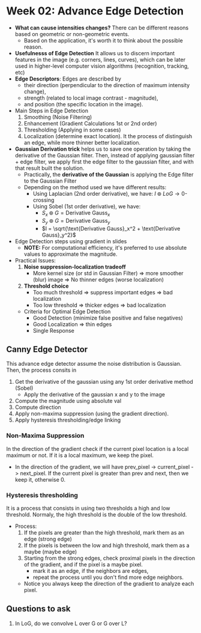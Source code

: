 # Week 02: Advance Edge Detection

- **What can cause intensities changes?** There can be different reasons based on geometric or non-geometric events.
    - Based on the application, it's worth it to think about the possible reason.
- **Usefulnesss of Edge Detection** It allows us to discern important features in the image (e.g. corners, lines, curves), which can be later used in higher-level computer vision algorithms (recognition, tracking, etc)
- **Edge Descriptors**: Edges are described by 
    - their direction (perpendicular to the direction of maximum intensity change), 
    - strength (related to local image contrast - magnitude), 
    - and position (the specific location in the image).
- Main Steps in Edge Detection
    1. Smoothing (Noise Filtering)
    2. Enhancement (Gradient Calculations 1st or 2nd order)
    3. Thresholding (Applying in some cases)
    4. Localization (determine exact location). It the process of distinguish an edge, while more thinner better localization.
- **Gaussian Derivation trick** helps us to save one operation by taking the derivative of the Gaussian filter. Then, instead of applying gaussian filter + edge filter, we apply first the edge filter to the gaussian filter, and with that result built the solution.
    - Practically, the **derivative of the Gaussian** is applying the Edge filter to the Gaussian Filter
    - Depending on the method used we have different results:
        - Using Laplacian (2nd order derivative), we have: $I \circledast LoG \rightarrow \text{0-crossing}$
        - Using Sobel (1st order derivative), we have:
            - $S_x \circledast G = \text{Derivative Gauss}_x$
            - $S_y \circledast G = \text{Derivative Gauss}_y$
            - $I = \sqrt{\text{Derivative Gauss}_x^2 + \text{Derivative Gauss}_y^2}$
- Edge Detection steps using gradient in slides
    - **NOTE:** For computational efficiency, it's preferred to use absolute values to approximate the magnitude.
- Practical Issues:
    1. **Noise suppression-localization tradeoff**
        - More kernel size (or std in Gaussian Filter) => more smoother (blur) image => No thinner edges (worse localization)
    2. **Threshold choice**
        - Too much threshold => suppress important edges => bad localization
        - Too low threshold => thicker edges => bad localization
    - Criteria for Optimal Edge Detection
        - Good Detection (minimize false positive and false negatives)
        - Good Localization => thin edges
        - Single Response

## Canny Edge Detector
This advance edge detector assume the noise distribution is Gaussian. Then, the process consits in
1. Get the derivative of the gaussian using any 1st order derivative method (Sobel)
    - Apply the derivative of the gaussian x and y to the image
2. Compute the magnitude using absolute val
3. Compute direction 
4. Apply non-maxima suppression (using the gradient direction).
5. Apply hysteresis thresholding/edge linking

### Non-Maxima Suppression
In the direction of the gradient check if the current pixel location is a local maximum or not. If it is a local maximum, we keep the pixel.
- In the direction of the gradient, we will have prev_pixel -> current_pixel -> next_pixel. If the current pixel is greater than prev and next, then we keep it, otherwise 0.

### Hysteresis thresholding
It is a process that consists in using two thresholds a high and low threshold. Normaly, the high threshold is the double of the low threshold.

- Process: 
    1. If the pixels are greater than the high threshold, mark them as an edge (strong edge)
    2. If the pixels is between the low and high threshold, mark them as a maybe (maybe edge)
    3. Starting from the strong edges, check proximal pixels in the direction of the gradient, and if the pixel is a maybe pixel.
        - mark it as an edge, if the neighbors are edges,
        - repeat the process until you don't find more edge neighbors.
    - Notice you always keep the direction of the gradient to analyze each pixel.

## Questions to ask

1. In LoG, do we convolve L over G or G over L?